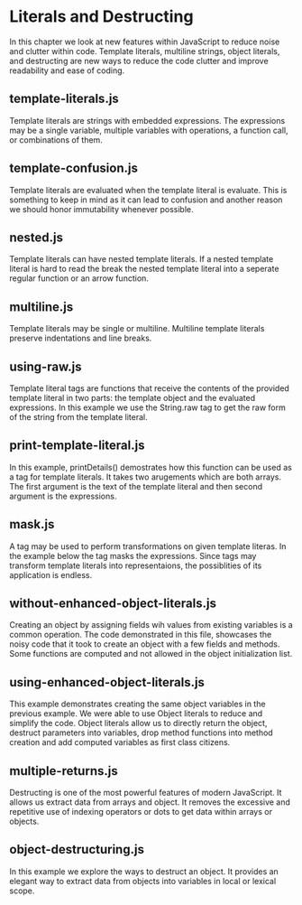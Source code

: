 # Literals and Destructing
In this chapter we look at new features within JavaScript to reduce noise and clutter within code. Template literals, multiline strings, object literals, and destructing are new ways to reduce the code clutter and improve readability and ease of coding.

## template-literals.js
Template literals are strings with embedded expressions. The expressions may be a single variable, multiple variables with operations, a function call, or combinations of them.

## template-confusion.js
Template literals are evaluated when the template literal is evaluate. This is something to keep in mind as it can lead to confusion and another reason we should honor immutability whenever possible.

## nested.js
Template literals can have nested template literals. If a nested template literal is hard to read the break the nested template literal into a seperate regular function or an arrow function.

## multiline.js
Template literals may be single or multiline. Multiline template literals preserve indentations and line breaks.

## using-raw.js
Template literal tags are functions that receive the contents of the provided template literal in two parts: the template object and the evaluated expressions. In this example we use the String.raw tag to get the raw form of the string from the template literal.

## print-template-literal.js
In this example, printDetails() demostrates how this function can be used as a tag for template literals. It takes two arugements which are both arrays. The first argument is the text of the template literal and then second argument is the expressions.

## mask.js
A tag may be used to perform transformations on given template literas. In the example below the tag masks the expressions. Since tags may transform template literals into representaions, the possiblities of its application is endless.

## without-enhanced-object-literals.js
Creating an object by assigning fields wih values from existing variables is a common operation. The code demonstrated in this file, showcases the noisy code that it took to create an object with a few fields and methods. Some functions are computed and not allowed in the object initialization list.

## using-enhanced-object-literals.js
This example demonstrates creating the same object variables in the previous example. We were able to use Object literals to reduce and simplify the code. Object literals allow us to directly return the object, destruct parameters into variables, drop method functions into method creation and add computed variables as first class citizens.

## multiple-returns.js
Destructing is one of the most powerful features of modern JavaScript. It allows us extract data from arrays and object. It removes the excessive and repetitive use of indexing operators or dots to get data within arrays or objects.

## object-destructuring.js
In this example we explore the ways to destruct an object. It provides an elegant way to extract data from objects into variables in local or lexical scope.